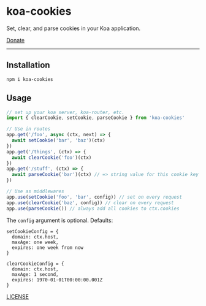 # koa-cookies

Set, clear, and parse cookies in your Koa application.

[Donate](https://ko-fi.com/zacanger)

--------

## Installation

`npm i koa-cookies`

## Usage

```javascript
// set up your koa server, koa-router, etc.
import { clearCookie, setCookie, parseCookie } from 'koa-cookies'

// Use in routes
app.get('/foo', async (ctx, next) => {
  await setCookie('bar', 'baz')(ctx)
})
app.get('/things', (ctx) => {
  await clearCookie('foo')(ctx)
})
app.get('/stuff', (ctx) => {
  await parseCookie('bar')(ctx) // => string value for this cookie key
})

// Use as middlewares
app.use(setCookie('foo', 'bar', config)) // set on every request
app.use(clearCookie('baz', config)) // clear on every request
app.use(parseCookie()) // always add all cookies to ctx.cookies
```

The `config` argument is optional. Defaults:

```
setCookieConfig = {
  domain: ctx.host,
  maxAge: one week,
  expires: one week from now
}

clearCookieConfig = {
  domain: ctx.host,
  maxAge: 1 second,
  expires: 1970-01-01T00:00:00.001Z
}
```

[LICENSE](./LICENSE.md)
